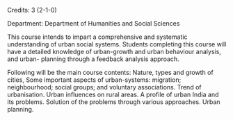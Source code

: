 Credits: 3 (2-1-0)

Department: Department of Humanities and Social Sciences

This course intends to impart a comprehensive and systematic understanding of urban social systems. Students completing this course will have a detailed knowledge of urban-growth and urban behaviour analysis, and urban- planning through a feedback analysis approach.

Following will be the main course contents: Nature, types and growth of cities, Some important aspects of urban-systems: migration; neighbourhood; social groups; and voluntary associations. Trend of urbanisation. Urban influences on rural areas. A profile of urban India and its problems. Solution of the problems through various approaches. Urban planning.